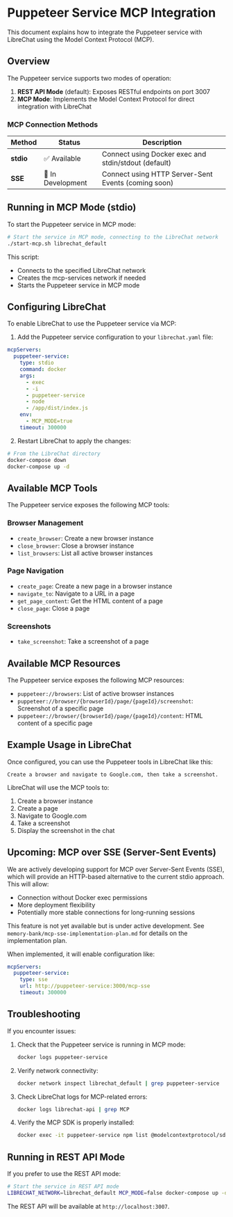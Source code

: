 # Puppeteer Service MCP Integration

This document explains how to integrate the Puppeteer service with LibreChat using the Model Context Protocol (MCP).

## Overview

The Puppeteer service supports two modes of operation:

1. **REST API Mode** (default): Exposes RESTful endpoints on port 3007
2. **MCP Mode**: Implements the Model Context Protocol for direct integration with LibreChat

### MCP Connection Methods

| Method | Status | Description |
|--------|--------|-------------|
| **stdio** | ✅ Available | Connect using Docker exec and stdin/stdout (default) |
| **SSE** | 🚧 In Development | Connect using HTTP Server-Sent Events (coming soon) |

## Running in MCP Mode (stdio)

To start the Puppeteer service in MCP mode:

```bash
# Start the service in MCP mode, connecting to the LibreChat network
./start-mcp.sh librechat_default
```

This script:
- Connects to the specified LibreChat network
- Creates the mcp-services network if needed
- Starts the Puppeteer service in MCP mode

## Configuring LibreChat

To enable LibreChat to use the Puppeteer service via MCP:

1. Add the Puppeteer service configuration to your `librechat.yaml` file:

```yaml
mcpServers:
  puppeteer-service:
    type: stdio
    command: docker
    args:
      - exec
      - -i
      - puppeteer-service
      - node
      - /app/dist/index.js
    env:
      - MCP_MODE=true
    timeout: 300000
```

2. Restart LibreChat to apply the changes:

```bash
# From the LibreChat directory
docker-compose down
docker-compose up -d
```

## Available MCP Tools

The Puppeteer service exposes the following MCP tools:

### Browser Management

- `create_browser`: Create a new browser instance
- `close_browser`: Close a browser instance
- `list_browsers`: List all active browser instances

### Page Navigation

- `create_page`: Create a new page in a browser instance
- `navigate_to`: Navigate to a URL in a page
- `get_page_content`: Get the HTML content of a page
- `close_page`: Close a page

### Screenshots

- `take_screenshot`: Take a screenshot of a page

## Available MCP Resources

The Puppeteer service exposes the following MCP resources:

- `puppeteer://browsers`: List of active browser instances
- `puppeteer://browser/{browserId}/page/{pageId}/screenshot`: Screenshot of a specific page
- `puppeteer://browser/{browserId}/page/{pageId}/content`: HTML content of a specific page

## Example Usage in LibreChat

Once configured, you can use the Puppeteer tools in LibreChat like this:

```
Create a browser and navigate to Google.com, then take a screenshot.
```

LibreChat will use the MCP tools to:
1. Create a browser instance
2. Create a page
3. Navigate to Google.com
4. Take a screenshot
5. Display the screenshot in the chat

## Upcoming: MCP over SSE (Server-Sent Events)

We are actively developing support for MCP over Server-Sent Events (SSE), which will provide an HTTP-based alternative to the current stdio approach. This will allow:

- Connection without Docker exec permissions
- More deployment flexibility
- Potentially more stable connections for long-running sessions

This feature is not yet available but is under active development. See `memory-bank/mcp-sse-implementation-plan.md` for details on the implementation plan.

When implemented, it will enable configuration like:

```yaml
mcpServers:
  puppeteer-service:
    type: sse
    url: http://puppeteer-service:3000/mcp-sse
    timeout: 300000
```

## Troubleshooting

If you encounter issues:

1. Check that the Puppeteer service is running in MCP mode:
   ```bash
   docker logs puppeteer-service
   ```

2. Verify network connectivity:
   ```bash
   docker network inspect librechat_default | grep puppeteer-service
   ```

3. Check LibreChat logs for MCP-related errors:
   ```bash
   docker logs librechat-api | grep MCP
   ```

4. Verify the MCP SDK is properly installed:
   ```bash
   docker exec -it puppeteer-service npm list @modelcontextprotocol/sdk
   ```

## Running in REST API Mode

If you prefer to use the REST API mode:

```bash
# Start the service in REST API mode
LIBRECHAT_NETWORK=librechat_default MCP_MODE=false docker-compose up -d
```

The REST API will be available at `http://localhost:3007`.